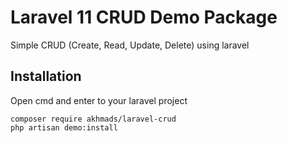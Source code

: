# Laravel 11 CRUD Demo Package

Simple CRUD (Create, Read, Update, Delete) using laravel

## Installation

Open cmd and enter to your laravel project

```
composer require akhmads/laravel-crud
php artisan demo:install
```
